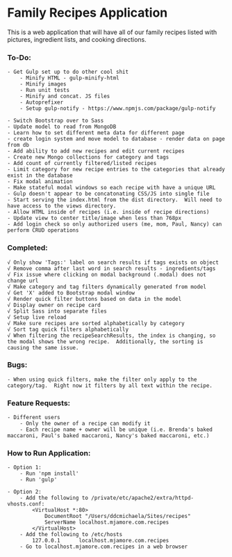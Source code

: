 # Family Recipes Application
This is a web application that will have all of our family recipes listed with pictures, ingredient lists, and cooking directions.


### To-Do:
	- Get Gulp set up to do other cool shit
		- Minify HTML - gulp-minify-html
		- Minify images
		- Run unit tests
		- Minify and concat. JS files
		- Autoprefixer
		- Setup gulp-notify - https://www.npmjs.com/package/gulp-notify

	- Switch Bootstrap over to Sass
	- Update model to read from MongoDB
	- Learn how to set different meta data for different page
	- create login system and move model to database - render data on page from db
	- Add ability to add new recipes and edit current recipes
	- Create new Mongo collections for category and tags
	- Add count of currently filtered/listed recipes
	- Limit category for new recipe entries to the categories that already exist in the database
	- Fix modal animation
	- Make stateful modal windows so each recipe with have a unique URL
	- Gulp doesn't appear to be concatonating CSS/JS into single file
	- Start serving the index.html from the dist directory.  Will need to have access to the views directory.
	- Allow HTML inside of recipes (i.e. inside of recipe directions)
	- Update view to center title/image when less than 768px
	- Add login check so only authorized users (me, mom, Paul, Nancy) can perform CRUD operations


### Completed:
	√ Only show 'Tags:' label on search results if tags exists on object
	√ Remove comma after last word in search results - ingredients/tags
	√ Fix issue where clicking on modal background (.modal) does not change url
	√ Make category and tag filters dynamically generated from model
	√ Get 'X' added to Bootstrap modal window
	√ Render quick filter buttons based on data in the model
	√ Display owner on recipe card
	√ Split Sass into separate files
	√ Setup live reload
	√ Make sure recipes are sorted alphabetically by category
	√ Sort tag quick filters alphabetically
	√ When filtering the recipeSearchResults, the index is changing, so the modal shows the wrong recipe.  Additionally, the sorting is causing the same issue.


### Bugs:
	- When using quick filters, make the filter only apply to the category/tag.  Right now it filters by all text within the recipe.


### Feature Requests:
	- Different users
		- Only the owner of a recipe can modify it
		- Each recipe name + owner will be unique (i.e. Brenda's baked maccaroni, Paul's baked maccaroni, Nancy's baked maccaroni, etc.)


### How to Run Application:
	- Option 1:
		- Run 'npm install'
		- Run 'gulp'

	- Option 2:
		- Add the following to /private/etc/apache2/extra/httpd-vhosts.conf:
			<VirtualHost *:80>
			    DocumentRoot "/Users/ddcmichaela/Sites/recipes"
			    ServerName localhost.mjamore.com.recipes
			</VirtualHost>
		- Add the following to /etc/hosts
			127.0.0.1      localhost.mjamore.com.recipes
		- Go to localhost.mjamore.com.recipes in a web browser